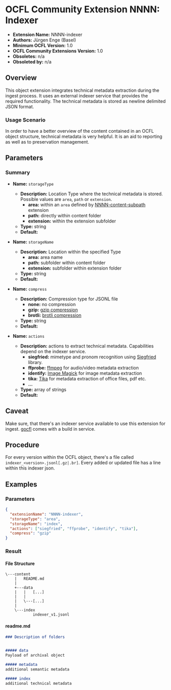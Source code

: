 # OCFL Community Extension NNNN: Indexer

* **Extension Name:** NNNN-indexer
* **Authors:** Jürgen Enge (Basel)
* **Minimum OCFL Version:** 1.0
* **OCFL Community Extensions Version:** 1.0
* **Obsoletes:** n/a
* **Obsoleted by:** n/a

## Overview

This object extension integrates technical metadata extraction during the ingest process.
It uses an external indexer service that provides the required functionality. The technical 
metadata is stored as newline delimited JSON format. 

### Usage Scenario

In order to have a better overview of the content contained in an OCFL object structure, technical metadata is very 
helpful. It is an aid to reporting as well as to preservation management.

## Parameters

### Summary

* **Name:** `storageType`
    * **Description:** Location Type where the technical metadata is stored. Possible values are
        `area`, `path` or `extension`. 
      * **area:** within an `area` defined by [NNNN-content-subpath](NNNN-content-subpath.md)
        extension
      * **path:** directly within content folder
      * **extension:** within the extension subfolder  
    * **Type:** string
    * **Default:** 

* **Name:** `storageName`
    * **Description:** Location within the specified Type 
        * **area:** area name
        * **path:** subfolder within content folder
        * **extension:** subfolder within extension folder
    * **Type:** string
    * **Default:**

* **Name:** `compress`
    * **Description:** Compression type for JSONL file
        * **none:** no compression
        * **gzip:** [gzip compression](https://en.wikipedia.org/wiki/Gzip) 
        * **brotli:** [brotli compression](https://en.wikipedia.org/wiki/Brotli)
    * **Type:** string
    * **Default:**

* **Name:** `actions`
    * **Description:** actions to extract technical metadata. Capabilities depend on the indexer service.
        * **siegfried:** mimetype and pronom recognition using [Siegfried](https://www.itforarchivists.com/siegfried/) 
          library.
        * **ffprobe:** [ffmpeg](https://ffmpeg.org/) for audio/video metadata extraction
        * **identify:** [Image Magick](https://imagemagick.org/) for image metadata extraction
        * **tika:** [Tika](https://tika.apache.org/) for metadata extraction of office files, pdf etc.
        * **...**
    * **Type:** array of strings
    * **Default:**



## Caveat

Make sure, that there's an indexer service available to use this extension for ingest.
[gocfl](https://github.com/je4/gocfl) comes with a build in service.

## Procedure

For every version within the OCFL object, there's a file called `indexer_<version>.jsonl[.gz|.br]`. 
Every added or updated file has a line within this indexer json. 

## Examples

### Parameters


```json
{
  "extensionName": "NNNN-indexer",
  "storageType": "area",
  "storageName": "index",
  "actions": ["siegfried", "ffprobe", "identify", "tika"],
  "compress": "gzip"
}
```

### Result

#### File Structure

```
\---content
    |   README.md
    |
    +---data
    |   |   [...]
    |   |
    |   \---[...]
    |
    \---index
            indexer_v1.jsonl
```

#### readme.md
```markdown
### Description of folders


##### data
Payload of archival object

##### metadata
additional semantic metadata

##### index
additional technical metadata
```